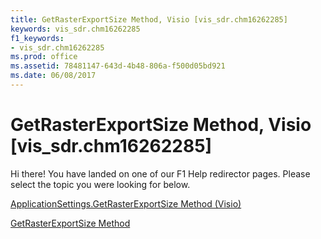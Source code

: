 ```yaml
---
title: GetRasterExportSize Method, Visio [vis_sdr.chm16262285]
keywords: vis_sdr.chm16262285
f1_keywords:
- vis_sdr.chm16262285
ms.prod: office
ms.assetid: 78481147-643d-4b48-806a-f500d05bd921
ms.date: 06/08/2017
---
```



# GetRasterExportSize Method, Visio [vis_sdr.chm16262285]

Hi there! You have landed on one of our F1 Help redirector pages. Please select the topic you were looking for below.

[ApplicationSettings.GetRasterExportSize Method (Visio)](http://msdn.microsoft.com/library/70591d2c-ac80-5637-996e-3ebef6be0c51%28Office.15%29.aspx)

[GetRasterExportSize Method](http://msdn.microsoft.com/library/c1940edf-fbbd-d74d-7720-3eff902ea18a%28Office.15%29.aspx)


